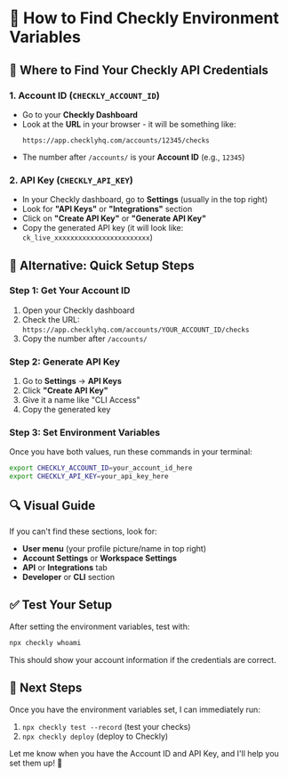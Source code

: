 # 🔑 How to Find Checkly Environment Variables

## 📍 Where to Find Your Checkly API Credentials

### 1. **Account ID** (`CHECKLY_ACCOUNT_ID`)
- Go to your **Checkly Dashboard**
- Look at the **URL** in your browser - it will be something like:
  ```
  https://app.checklyhq.com/accounts/12345/checks
  ```
- The number after `/accounts/` is your **Account ID** (e.g., `12345`)

### 2. **API Key** (`CHECKLY_API_KEY`)
- In your Checkly dashboard, go to **Settings** (usually in the top right)
- Look for **"API Keys"** or **"Integrations"** section
- Click on **"Create API Key"** or **"Generate API Key"**
- Copy the generated API key (it will look like: `ck_live_xxxxxxxxxxxxxxxxxxxxxxxx`)

## 🚀 Alternative: Quick Setup Steps

### Step 1: Get Your Account ID
1. Open your Checkly dashboard
2. Check the URL: `https://app.checklyhq.com/accounts/YOUR_ACCOUNT_ID/checks`
3. Copy the number after `/accounts/`

### Step 2: Generate API Key
1. Go to **Settings** → **API Keys**
2. Click **"Create API Key"**
3. Give it a name like "CLI Access"
4. Copy the generated key

### Step 3: Set Environment Variables
Once you have both values, run these commands in your terminal:

```bash
export CHECKLY_ACCOUNT_ID=your_account_id_here
export CHECKLY_API_KEY=your_api_key_here
```

## 🔍 Visual Guide

If you can't find these sections, look for:
- **User menu** (your profile picture/name in top right)
- **Account Settings** or **Workspace Settings**
- **API** or **Integrations** tab
- **Developer** or **CLI** section

## ✅ Test Your Setup

After setting the environment variables, test with:
```bash
npx checkly whoami
```

This should show your account information if the credentials are correct.

## 🎯 Next Steps

Once you have the environment variables set, I can immediately run:
1. `npx checkly test --record` (test your checks)
2. `npx checkly deploy` (deploy to Checkly)

Let me know when you have the Account ID and API Key, and I'll help you set them up! 🚀


